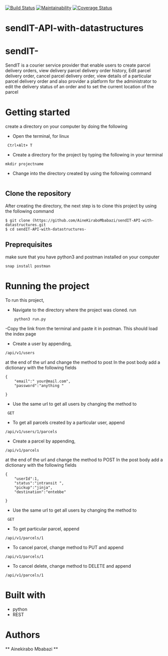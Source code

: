 [![Build Status](https://travis-ci.com/AineKiraboMbabazi/sendIT-API-with-datastructures.svg?branch=challenge-3)](https://travis-ci.com/AineKiraboMbabazi/sendIT-API-with-datastructures)
[![Maintainability](https://api.codeclimate.com/v1/badges/2e87bcc8b79832fddceb/maintainability)](https://codeclimate.com/github/AineKiraboMbabazi/sendIT-API-with-datastructures/maintainability)
[![Coverage Status](https://coveralls.io/repos/github/AineKiraboMbabazi/sendIT-API-with-datastructures/badge.svg?branch=challenge-3)](https://coveralls.io/github/AineKiraboMbabazi/sendIT-API-with-datastructures?branch=challenge-3)




# sendIT-API-with-datastructures
# sendIT-
SendIT is a courier service provider that enable users to create parcel delivery orders, view delivery parcel delivery order history, Edit parcel delivery order, cancel parcel delivery order, view details of a particular parcel delivery order and also provider a platform for the administrator to edit the delivery status of an order and to set the current location of the parcel

# Getting started #
create a directory on your computer by doing the following 
- Open the terminal, for linux
```
 Ctrl+Alt+ T
 ```
 - Create a directory for the project by typing the following in your terminal
 ```
 mkdir projectname
 ```
 - Change into the directory created by using the following command
 ```cd projectname
 ```
## Clone the repository
After creating the directory, the next step is to clone this project by using the following command
```
$ git clone (https://github.com/AineKiraboMbabazi/sendIT-API-with-datastructures.git
$ cd sendIT-API-with-datastructures-
```

## Preprequisites ##
make sure that you have python3 and postman installed on your computer
```
snap install postman
```

# Running the project #
To run this project, 
- Navigate to the directory where the project was cloned.
run 
```
    python3 run.py
```
-Copy the link from the terminal and paste it in postman. This should load the index page
- Create a user by appending, 

```
/api/v1/users
```
at the end of the url and change the method to post
In the post body add a dictionary with the following fields
```
{
	"email":" your@mail.com",
	"password":"anything "
	
}
```
- Use the same url to get all users by changing the method to
```
 GET
```
- To get all parcels created by a particular user, append
```
/api/v1/users/1/parcels
```
- Create a parcel by appending, 

```
/api/v1/parcels
```
at the end of the url and change the method to POST
In the post body add a dictionary with the following fields
```
{
    "userId":1,
	"status":"intransit ",
	"pickup":"jinja",
	"destination":"entebbe"
    
}
```
- Use the same url to get all users by changing the method to
```
 GET
```
- To get particular parcel, append
```
/api/v1/parcels/1
```
- To cancel parcel,  change method to PUT and append
```
/api/v1/parcels/1
```
- To cancel delete,  change method to DELETE and append
```
/api/v1/parcels/1
```
# Built with #
* python
* REST

# Authors #
** Ainekirabo Mbabazi **


